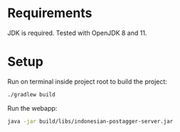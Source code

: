 # Requirements

JDK is required. Tested with OpenJDK 8 and 11.

# Setup

Run on terminal inside project root to build the project:
```bash
./gradlew build
```

Run the webapp:
```bash
java -jar build/libs/indonesian-postagger-server.jar
```